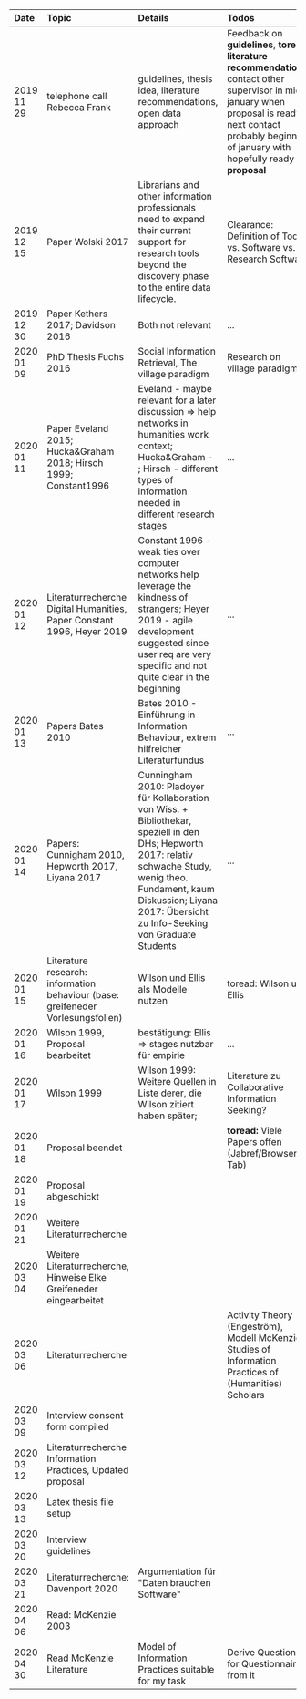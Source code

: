 | Date | Topic | Details | Todos |
| :--- | :---- | :------ | :---- |
| 2019 11 29 | telephone call Rebecca Frank | guidelines, thesis idea, literature recommendations, open data approach | Feedback on **guidelines**, **toread: literature recommendations**, contact other supervisor in mid-january when proposal is ready, next contact probably beginning of january with hopefully ready **proposal** |
| 2019 12 15 | Paper Wolski 2017 | Librarians and other information professionals need to expand their current support for research tools beyond the discovery phase to the entire data lifecycle. | Clearance: Definition of Tools vs. Software vs. Research Software |
| 2019 12 30 | Paper Kethers 2017; Davidson 2016 | Both not relevant | ... |
| 2020 01 09 | PhD Thesis Fuchs 2016 | Social Information Retrieval, The village paradigm | Research on village paradigm |
| 2020 01 11 | Paper Eveland 2015; Hucka&Graham 2018; Hirsch 1999; Constant1996 | Eveland - maybe relevant for a later discussion => help networks in humanities work context; Hucka&Graham - ; Hirsch - different types of information needed in different research stages | ... | |
| 2020 01 12 | Literaturrecherche Digital Humanities, Paper Constant 1996, Heyer 2019          | Constant 1996 - weak ties over computer networks help leverage the kindness of strangers; Heyer 2019 - agile development suggested since user req are very specific and not quite clear in the beginning | ... |
| 2020 01 13 | Papers Bates 2010 | Bates 2010 - Einführung in Information Behaviour, extrem hilfreicher Literaturfundus | ... |
| 2020 01 14 | Papers: Cunnigham 2010, Hepworth 2017, Liyana 2017 | Cunningham 2010: Pladoyer für Kollaboration von Wiss. + Bibliothekar, speziell in den DHs; Hepworth 2017: relativ schwache Study, wenig theo. Fundament, kaum Diskussion; Liyana 2017: Übersicht zu Info-Seeking von Graduate Students | ... |
| 2020 01 15 | Literature research: information behaviour (base: greifeneder Vorlesungsfolien) | Wilson und Ellis als Modelle nutzen | toread: Wilson und Ellis |
| 2020 01 16 | Wilson 1999, Proposal bearbeitet | bestätigung: Ellis => stages nutzbar für empirie | ... |
| 2020 01 17 | Wilson 1999 | Wilson 1999: Weitere Quellen in Liste derer, die Wilson zitiert haben später; | Literature zu Collaborative Information Seeking? |
| 2020 01 18 | Proposal beendet | | **toread:** Viele Papers offen (Jabref/Browser Tab)
| 2020 01 19 | Proposal abgeschickt | |
| 2020 01 21 | Weitere Literaturrecherche | |
| 2020 03 04 | Weitere Literaturrecherche, Hinweise Elke Greifeneder eingearbeitet | |
| 2020 03 06 | Literaturrecherche  |   | Activity Theory (Engeström), Modell McKenzie, Studies of Information Practices of (Humanities) Scholars
| 2020 03 09 | Interview consent form compiled |   |   |
| 2020 03 12 | Literaturrecherche Information Practices, Updated proposal  |   |   |
| 2020 03 13 | Latex thesis file setup  |   |   |
| 2020 03 20 | Interview guidelines |   |   |
| 2020 03 21 | Literaturrecherche: Davenport 2020 | Argumentation für "Daten brauchen Software"  |   |
| 2020 04 06 | Read: McKenzie 2003 |   |   |
| 2020 04 30 | Read McKenzie Literature | Model of Information Practices suitable for my task | Derive Questions for Questionnaire from it |
